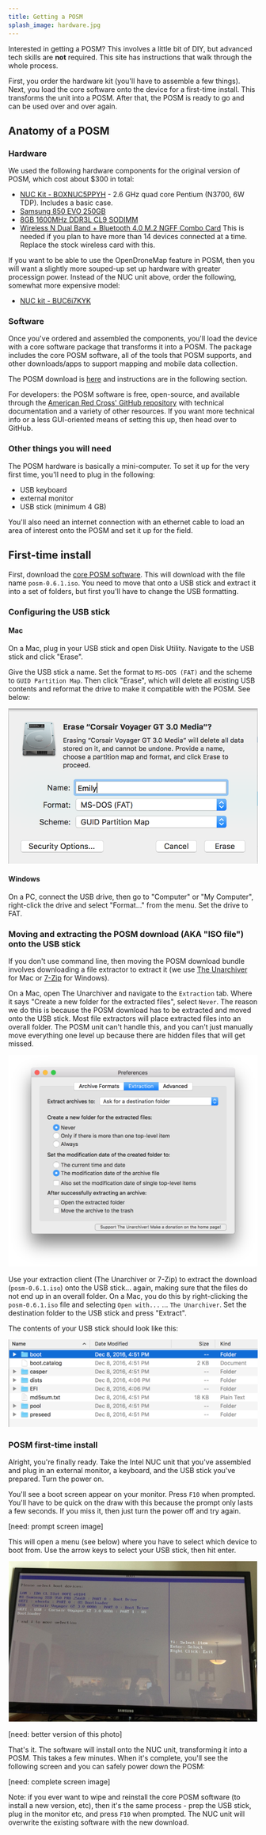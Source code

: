 ```yaml
---
title: Getting a POSM
splash_image: hardware.jpg
---
```


Interested in getting a POSM? This involves a little bit of DIY, but advanced tech skills are **not** required. This site has instructions that walk through the whole process.

First, you order the hardware kit (you'll have to assemble a few things). Next, you load the core software onto the device for a first-time install. This transforms the unit into a POSM. After that, the POSM is ready to go and can be used over and over again.

## Anatomy of a POSM
### Hardware
We used the following hardware components for the original version of POSM, which cost about $300 in total:

* [NUC Kit - BOXNUC5PPYH](http://smile.amazon.com/gp/product/B00XPVQHDU) - 2.6
  GHz quad core Pentium (N3700, 6W TDP). Includes a basic case.
* [Samsung 850 EVO 250GB](http://smile.amazon.com/gp/product/B00OAJ412U)
* [8GB 1600MHz DDR3L CL9 SODIMM](http://smile.amazon.com/gp/product/B00KQCOTCM)
* [Wireless N Dual Band + Bluetooth 4.0 M.2 NGFF Combo Card](https://www.thinkpenguin.com/gnu-linux/wireless-n-dual-band-bluetooth-40-m2-ngff-combo-card) This is needed if you plan to have more than 14 devices connected at a time. Replace the stock wireless card with this.

If you want to be able to use the OpenDroneMap feature in POSM, then you will want a slightly more souped-up set up hardware with greater processign power. Instead of the NUC unit above, order the following, somewhat more expensive model:

* [NUC kit - BUC6i7KYK](https://www.google.com/search?q=nuc+intel&oq=nuc+intel&aqs=chrome..69i57j0l5.1791j0j7&sourceid=chrome&ie=UTF-8#tbm=shop&q=Intel+Next+Unit+of+Computing+Kit+NUC6i7KYK+Barebone+Computer&spd=5256604869261291450)

### Software

Once you've ordered and assembled the components, you'll load the device with a core software package that transforms it into a POSM. The package includes the core POSM software, all of the tools that POSM supports, and other downloads/apps to support mapping and mobile data collection.

The POSM download is [here](http://posm.s3.amazonaws.com/releases/posm-0.6.1.iso) and instructions are in the following section.

For developers: the POSM software is free, open-source, and available through the [American Red Cross' GitHub repository](https://github.com/AmericanRedCross/posm) with technical documentation and a variety of other resources. If you want more technical info or a less GUI-oriented means of setting this up, then head over to GitHub.

### Other things you will need

The POSM hardware is basically a mini-computer. To set it up for the very first time, you'll need to plug in the following:

* USB keyboard
* external monitor
* USB stick (minimum 4 GB)

You'll also need an internet connection with an ethernet cable to load an area of interest onto the POSM and set it up for the field.

## First-time install

First, download the [core POSM software](http://posm.s3.amazonaws.com/releases/posm-0.6.1.iso). This will download with the file name `posm-0.6.1.iso`. You need to move that onto a USB stick and extract it into a set of folders, but first you'll have to change the USB formatting.

### Configuring the USB stick

#### Mac
On a Mac, plug in your USB stick and open Disk Utility. Navigate to the USB stick and click "Erase".

Give the USB stick a name. Set the format to `MS-DOS (FAT)` and the scheme to `GUID Partition Map`. Then click "Erase", which will delete all existing USB contents and reformat the drive to make it compatible with the POSM. See below:

![](format.png)


#### Windows

On a PC, connect the USB drive, then go to "Computer" or "My Computer", right-click the drive and select "Format…" from the menu. Set the drive to FAT.

### Moving and extracting the POSM download (AKA "ISO file") onto the USB stick

If you don't use command line, then moving the POSM download bundle involves downloading a file extractor to extract it (we use [The Unarchiver](https://itunes.apple.com/us/app/the-unarchiver/id425424353?mt=12) for Mac or [7-Zip](http://www.7-zip.org/) for Windows).

On a Mac, open The Unarchiver and navigate to the `Extraction` tab. Where it says "Create a new folder for the extracted files", select `Never`. The reason we do this is because the POSM download has to be extracted and moved onto the USB stick. Most file extractors will place extracted files into an overall folder. The POSM unit can't handle this, and you can't just manually move everything one level up because there are hidden files that will get missed.

![](extraction.png)

Use your extraction client (The Unarchiver or 7-Zip) to extract the download (`posm-0.6.1.iso`) onto the USB stick... again, making sure that the files do not end up in an overall folder. On a Mac, you do this by right-clicking the `posm-0.6.1.iso` file and selecting `Open with...` ... `The Unarchiver`. Set the destination folder to the USB stick and press "Extract".

The contents of your USB stick should look like this:

![](finder.png)

### POSM first-time install

Alright, you're finally ready. Take the Intel NUC unit that you've assembled and plug in an external monitor, a keyboard, and the USB stick you've prepared. Turn the power on.

You'll see a boot screen appear on your monitor. Press `F10` when prompted. You'll have to be quick on the draw with this because the prompt only lasts a few seconds. If you miss it, then just turn the power off and try again.

[need: prompt screen image]

This will open a menu (see below) where you have to select which device to boot from. Use the arrow keys to select your USB stick, then hit enter.

![](boot.jpg)

[need: better version of this photo]

That's it. The software will install onto the NUC unit, transforming it into a POSM. This takes a few minutes. When it's complete, you'll see the following screen and you can safely power down the POSM:

[need: complete screen image]

Note: if you ever want to wipe and reinstall the core POSM software (to install a new version, etc), then it's the same process - prep the USB stick, plug in the monitor etc, and press `F10` when prompted. The NUC unit will overwrite the existing software with the new download.
